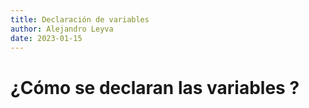 ```yaml
---
title: Declaración de variables
author: Alejandro Leyva
date: 2023-01-15
---
```


# ¿Cómo se declaran las variables ?
